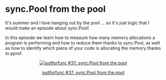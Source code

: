 # sync.Pool from the pool

It's summer and I love hanging out by the pool ...
so it's just logic that I would make an episode about sync.Pool!

In this episode we learn how to measure how many memory allocations
a program is performing and how to reduce them thanks to sync.Pool,
as well as how to identify which piece of your code is
allocating the memory thanks to pprof.

<div style="text-align:center">
    <a href="https://youtu.be/rfXSrgIGrKo">
        <img src="https://img.youtube.com/vi/rfXSrgIGrKo/0.jpg" alt="justforfunc #37: sync.Pool from the pool">
        <p>justforfunc #37: sync.Pool from the pool</p>
    </a>
</div>
